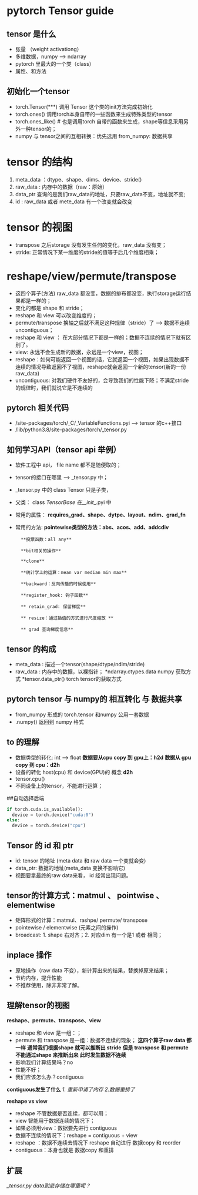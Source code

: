 # pytorch Tensor guide

## tensor 是什么
- 张量 （weight activationg）
- 多维数据，numpy --> ndarray
- pytorch 里最大的一个类（class）
- 属性、和方法

## 初始化一个tensor
- torch.Tensor(***) 调用 Tensor 这个类的init方法完成初始化
- torch.ones() 调用torch本身自带的一些函数来生成特殊类型的tensor
- torch.ones_like() # 也是调用torch 自带的函数来生成，shape等信息采用另外一种tensor的；
- numpy 与 tensor之间的互相转换：优先选用 from_numpy: 数据共享

# tensor 的结构
1. meta_data ：dtype、shape、dims、device、stride()
2. raw_data : 内存中的数据（raw：原始）
3. data_ptr 查询的是我们raw_data的地址，只要raw_data不变，地址就不变;
4. id : raw_data 或者 mete_data 有一个改变就会改变

# tensor 的视图
- transpose 之后storage 没有发生任何的变化，raw_data 没有变；
- stride: 正常情况下某一维度的stride的值等于后几个维度相乘；

# reshape/view/permute/transpose
- 这四个算子(方法) raw_data 都没变，数据的排布都没变，执行storage运行结果都是一样的；
- 变化的都是 shape 和 stride；
- reshape 和 view 可以改变维度的；
- permute/transpose 换轴之后就不满足这种规律（stride）了 --> 数据不连续 uncontiguous；
- reshape 和 view ： 在大部分情况下都是一样的；数据不连续的情况下就有区别了。
- view: 永远不会生成新的数据，永远是一个view，视图；
- reshape：如何可能返回一个视图的话，它就返回一个视图，如果出现数据不连续的情况导致返回不了视图，reshape就会返回一个新的tensor(新的一份 
            raw_data)
- uncontiguous: 对我们硬件不友好的，会导致我们的性能下降；不满足stride的规律时，我们就说它是不连续的

## pytorch 相关代码
- /site-packages/torch/_C/_VariableFunctions.pyi --> tensor 的c++接口
- /lib/python3.8/site-packages/torch/_tensor.py

## 如何学习API（tensor api 举例）
- 软件工程中 api， file name 都不是随便取的；
- tensor的接口在哪里 --> _tensor.py 中；
- _tensor.py 中的 class Tensor  只是子类，
- 父类： class _TensorBase 在__init__.pyi 中
- 常用的属性：
**requires_grad、shape、dytpe、layout、ndim、grad_fn**
- 常用的方法:
   **pointewise类型的方法：abs、acos、add、addcdiv**
  
        **投票函数：all any**

        **bit相关的操作**

        **clone**

        **统计学上的运算：mean var median min max**

        **backward：反向传播的时候使用**

        **register_hook: 钩子函数**

        ** retain_grad: 保留梯度** 

        ** resize：通过插值的方式进行尺度缩放 **

        ** grad 查询梯度信息**

## tensor 的构成
- meta_data : 描述一个tensor(shape/dtype/ndim/stride)
- raw_data : 内存中的数据，以裸指针；
  *ndarray.ctypes.data numpy 获取方式
  *tensor.data_ptr() torch tensor的获取方式

## pytorch tensor 与 numpy的 相互转化 与 数据共享
- from_numpy 形成的 torch.tensor 和numpy 公用一套数据
- .numpy() 返回到 numpy 格式

## to 的理解
- 数据类型的转化: int --> float
**数据要从cpu copy 到 gpu上：h2d**
**数据从 gpu copy 到 cpu：d2h**
- 设备的转化 host(cpu) 和 device(GPU)的 概念
**d2h**
- tensor.cpu()
- 不同设备上的tensor，不能进行运算；

##自动选择后端
```python
if torch.cuda.is_available():
  device = torch.device("cuda:0")
else:
  device = torch.device("cpu")
```

## Tensor 的 id 和 ptr
- id: tensor 的地址 (meta data 和 raw data 一个变就会变)
- data_ptr: 数据的地址(meta_data 变换不影响它)
- 视图要拿最终的raw data来看， id 经常出现问题。

## tensor的计算方式：matmul 、 pointwise 、 elementwise
- 矩阵形式的计算：matmul、rashpe/ permute/ transpose
- pointewise / elementwise (元素之间的操作)
- broadcast: 1. shape 右对齐；2. 对应dim 有一个是1 或者 相同；

## inplace 操作
- 原地操作（raw data 不变），新计算出来的结果，替换掉原来结果；
- 节约内存，提升性能
- 不推荐使用，除非非常了解。

## 理解tensor的视图
**reshape、permute、transpose、view**
- reshape 和 view 是一组：；
- permute 和 transpose 是一组：数据不连续的现象；
**这四个算子raw data 都一样**
**通常我们根据shape 就可以推断出 stride**
**但是 transpose 和 permute 不能通过shape 来推断出来**
**此时发生数据不连续**
- 影响我们计算结果吗？no
- 性能不好；
- 我们应该怎么办？contiguous

**contiguous发生了什么**
*1. 重新申请了内存*
*2.数据重排了*

**reshape vs view**
- reshape 不管数据是否连续，都可以用；
- view 智能用于数据连续的情况下；
- 如果必须用view：数据要先进行 contiguous
- 数据不连续的情况下：reshape = contiguous + view
- reshape ：数据不连续去情况下 reshape 自动进行 数据copy 和 reorder
- contiguous：本身也就是 数据copy 和重排

## 扩展
*_tensor.py*
*data到底存储在哪里呢？*
